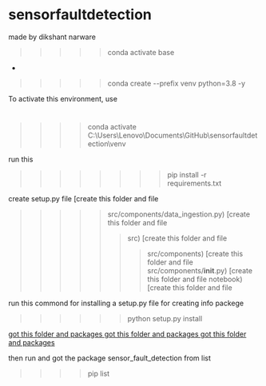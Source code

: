 # sensorfaultdetection
 
made by dikshant narware
>>>>> conda activate base
-
>>>>> conda create --prefix venv python=3.8 -y 

To activate this environment, use
#
#     
>>>> conda activate C:\Users\Lenovo\Documents\GitHub\sensorfaultdetection\venv

 run this      
  >>>>>>>>  pip install -r requirements.txt

 create setup.py file
[create this folder and file
>>>>> src/components/data_ingestion.py) [create this folder and file
>>>>>> src) [create this folder and file
>>>>>>> src/components) [create this folder and file
>>>>>>> src/components/__init__.py) [create this folder and file
>>>>>>> notebook) [create this folder and file



run this commond for installing a setup.py file for creating info packege
>>>>>>python setup.py install

[got this folder and packages 
](dist) [got this folder and packages 
](sensor_fault_detection.egg-info) [got this folder and packages 
](build)

then run and got the package sensor_fault_detection from list
>>>> pip list

